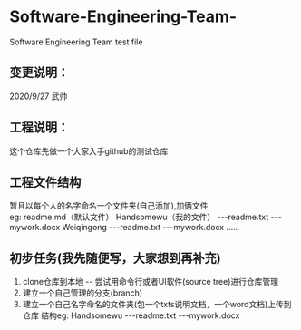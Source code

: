 # Software-Engineering-Team-
Software Engineering Team test file
## 变更说明：
2020/9/27 武帅

## 工程说明：
这个仓库先做一个大家入手github的测试仓库

## 工程文件结构
暂且以每个人的名字命名一个文件夹(自己添加),加俩文件<br>
eg:
    readme.md（默认文件）
    Handsomewu（我的文件）
        ---readme.txt
        ---mywork.docx
    Weiqingong
       ---readme.txt
       ---mywork.docx
    .....

## 初步任务(我先随便写，大家想到再补充)
1. clone仓库到本地 -- 尝试用命令行或者UI软件(source tree)进行仓库管理
2. 建立一个自己管理的分支(branch)
3. 建立一个自己名字命名的文件夹(包一个txts说明文档，一个word文档)上传到仓库
  结构eg:
  Handsomewu
    ---readme.txt
    ---mywork.docx
